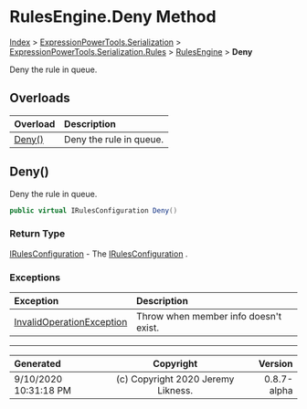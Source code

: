 ﻿# RulesEngine.Deny Method

[Index](../index.md) > [ExpressionPowerTools.Serialization](ExpressionPowerTools.Serialization.a.md) > [ExpressionPowerTools.Serialization.Rules](ExpressionPowerTools.Serialization.Rules.n.md) > [RulesEngine](ExpressionPowerTools.Serialization.Rules.RulesEngine.cs.md) > **Deny**

Deny the rule in queue.

## Overloads

| Overload | Description |
| :-- | :-- |
| [Deny()](#deny) | Deny the rule in queue. |
## Deny()

Deny the rule in queue.

```csharp
public virtual IRulesConfiguration Deny()
```

### Return Type

 [IRulesConfiguration](ExpressionPowerTools.Serialization.Signatures.IRulesConfiguration.i.md)  - The [IRulesConfiguration](ExpressionPowerTools.Serialization.Signatures.IRulesConfiguration.i.md) .

### Exceptions

| Exception | Description |
| :-- | :-- |
| [InvalidOperationException](https://docs.microsoft.com/dotnet/api/system.invalidoperationexception) | Throw when member info doesn't exist. |


---

| Generated | Copyright | Version |
| :-- | :-: | --: |
| 9/10/2020 10:31:18 PM | (c) Copyright 2020 Jeremy Likness. | 0.8.7-alpha |
